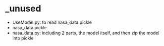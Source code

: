 # _unused

- UseModel.py: to read nasa_data.pickle
- nasa_data.pickle
- nasa_data.py: including 2 parts, the model itself, and then zip the model into pickle
